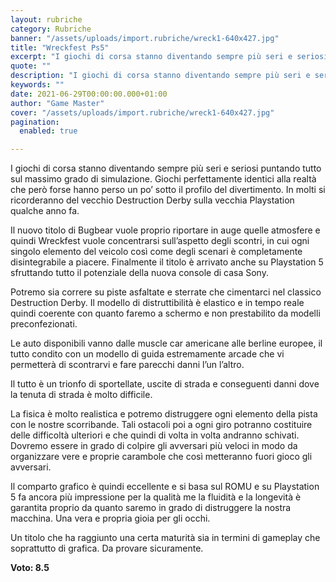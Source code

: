 ```yaml
---
layout: rubriche
category: Rubriche
banner: "/assets/uploads/import.rubriche/wreck1-640x427.jpg"
title: "Wreckfest Ps5"
excerpt: "I giochi di corsa stanno diventando sempre più seri e seriosi puntando tutto sul massimo grado di simulazione. Giochi perfettamente identici alla realtà che però forse hanno perso un po’ sotto il profilo del divertimento. In molti si ricorderanno del vecchio Destruction Derby sulla vecchia Playstation qualche anno fa. Il nuovo titolo di Bugbear vuole [&hellip"
quote: ""
description: "I giochi di corsa stanno diventando sempre più seri e seriosi puntando tutto sul massimo grado di simulazione. Giochi perfettamente identici alla realtà che però forse hanno perso un po’ sotto il profilo del divertimento. In molti si ricorderanno del vecchio Destruction Derby sulla vecchia Playstation qualche anno fa. Il nuovo titolo di Bugbear vuole [&hellip"
keywords: ""
date: 2021-06-29T00:00:00.000+01:00
author: "Game Master"
cover: "/assets/uploads/import.rubriche/wreck1-640x427.jpg"
pagination:
  enabled: true

---
```


I giochi di corsa stanno diventando sempre più seri e seriosi puntando tutto sul massimo grado di simulazione. Giochi perfettamente identici alla realtà che però forse hanno perso un po’ sotto il profilo del divertimento. In molti si ricorderanno del vecchio Destruction Derby sulla vecchia Playstation qualche anno fa.

Il nuovo titolo di Bugbear vuole proprio riportare in auge quelle atmosfere e quindi Wreckfest vuole concentrarsi sull’aspetto degli scontri, in cui ogni singolo elemento del veicolo così come degli scenari è completamente disintegrabile a piacere. Finalmente il titolo è arrivato anche su Playstation 5 sfruttando tutto il potenziale della nuova console di casa Sony.

Potremo sia correre su piste asfaltate e sterrate che cimentarci nel classico Destruction Derby. Il modello di distruttibilità è elastico e in tempo reale quindi coerente con quanto faremo a schermo e non prestabilito da modelli preconfezionati.

Le auto disponibili vanno dalle muscle car americane alle berline europee, il tutto condito con un modello di guida estremamente arcade che vi permetterà di scontrarvi e fare parecchi danni l’un l’altro.

Il tutto è un trionfo di sportellate, uscite di strada e conseguenti danni dove la tenuta di strada è molto difficile.

La fisica è molto realistica e potremo distruggere ogni elemento della pista con le nostre scorribande. Tali ostacoli poi a ogni giro potranno costituire delle difficoltà ulteriori e che quindi di volta in volta andranno schivati. Dovremo essere in grado di colpire gli avversari più veloci in modo da organizzare vere e proprie carambole che così metteranno fuori gioco gli avversari.

Il comparto grafico è quindi eccellente e si basa sul ROMU e su Playstation 5 fa ancora più impressione per la qualità me la fluidità e la longevità è garantita proprio da quanto saremo in grado di distruggere la nostra macchina. Una vera e propria gioia per gli occhi.

Un titolo che ha raggiunto una certa maturità sia in termini di gameplay che soprattutto di grafica. Da provare sicuramente.

**Voto: 8.5**